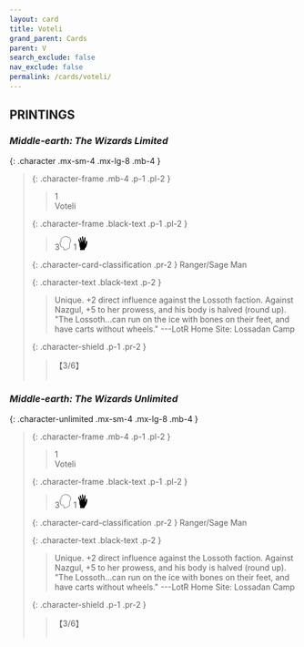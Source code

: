 ```yaml
---
layout: card
title: Voteli
grand_parent: Cards
parent: V
search_exclude: false
nav_exclude: false
permalink: /cards/voteli/
---
```


## PRINTINGS


### _Middle-earth: The Wizards Limited_

{: .character .mx-sm-4 .mx-lg-8 .mb-4 }
> {: .character-frame .mb-4 .p-1 .pl-2 }
> > <div class="card-mp">1</div>
> > <div class="character-card-name">Voteli</div>
>
> {: .character-frame .black-text .p-1 .pl-2 }
> > 3![](/assets/images/mind.svg) 1![](/assets/images/di.svg)
>
> {: .character-card-classification .pr-2 }
> Ranger/Sage Man
>
> {: .character-text .black-text .p-2 }
> > Unique. +2 direct influence against the Lossoth faction. Against Nazgul, +5 to her prowess, and his body is halved (round up).  "The Lossoth...can run on the ice with bones on their feet, and have carts without wheels." ---LotR  Home Site: Lossadan Camp 
>
> {: .character-shield .p-1 .pr-2 }
> > <div class="card-shield">【3/6】</div>
> > <div class="card-corruption">&nbsp;</div>

### _Middle-earth: The Wizards Unlimited_

{: .character-unlimited .mx-sm-4 .mx-lg-8 .mb-4 }
> {: .character-frame .mb-4 .p-1 .pl-2 }
> > <div class="card-mp">1</div>
> > <div class="character-card-name">Voteli</div>
>
> {: .character-frame .black-text .p-1 .pl-2 }
> > 3![](/assets/images/mind.svg) 1![](/assets/images/di.svg)
>
> {: .character-card-classification .pr-2 }
> Ranger/Sage Man
>
> {: .character-text .black-text .p-2 }
> > Unique. +2 direct influence against the Lossoth faction. Against Nazgul, +5 to her prowess, and his body is halved (round up).  "The Lossoth...can run on the ice with bones on their feet, and have carts without wheels." ---LotR  Home Site: Lossadan Camp 
>
> {: .character-shield .p-1 .pr-2 }
> > <div class="card-shield">【3/6】</div>
> > <div class="card-corruption">&nbsp;</div>
